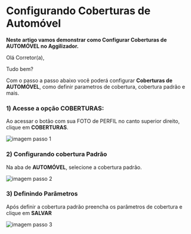# Configurando Coberturas de Automóvel

**Neste artigo vamos demonstrar como Configurar Coberturas de AUTOMÓVEL no Aggilizador.**

Olá Corretor(a),

Tudo bem?

Com o passo a passo abaixo você poderá configurar **Coberturas de AUTOMÓVEL**, como definir parametros de cobertura, cobertura padrão e mais.

### 1) Acesse a opção COBERTURAS:

Ao acessar o botão com sua FOTO de PERFIL no canto superior direito, clique em **COBERTURAS**.

![imagem passo 1](https://github.com/user-attachments/assets/a18210ea-2888-4280-be8c-714b25baf7af)

### 2) Configurando cobertura Padrão

Na aba de **AUTOMÓVEL**, selecione a cobertura padrão.

![imagem passo 2](https://github.com/user-attachments/assets/41486e6b-c0d0-4012-80cd-e1d496c79a10)

### 3) Definindo Parâmetros

Após definir a cobertura padrão preencha os parâmetros de cobertura e clique em **SALVAR**

![imagem passo 3](https://github.com/user-attachments/assets/680ad9e2-5642-418e-8ebb-62b1658ac963)
